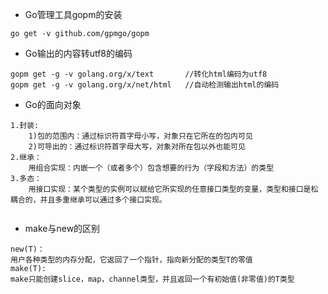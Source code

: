 * Go管理工具gopm的安装
```
go get -v github.com/gpmgo/gopm
```
* Go输出的内容转utf8的编码
```
gopm get -g -v golang.org/x/text       //转化html编码为utf8
gopm get -g -v golang.org/x/net/html   //自动检测输出html的编码
```
* Go的面向对象
```
1.封装:
    1)包的范围内：通过标识符首字母小写，对象只在它所在的包内可见
    2)可导出的：通过标识符首字母大写，对象对所在包以外也能可见
2.继承：
    用组合实现：内嵌一个（或者多个）包含想要的行为（字段和方法）的类型
3.多态：
    用接口实现：某个类型的实例可以赋给它所实现的任意接口类型的变量，类型和接口是松耦合的，并且多重继承可以通过多个接口实现。
    
```
* make与new的区别
```
new(T)：
用户各种类型的内存分配，它返回了一个指针，指向新分配的类型T的零值
make(T):
make只能创建slice，map，channel类型，并且返回一个有初始值(非零值)的T类型
```
